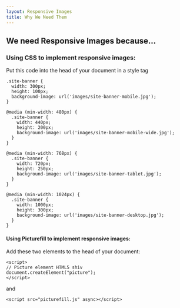 ```yaml
---
layout: Responsive Images
title: Why We Need Them
---
```

 
 
## We need Responsive Images because...  

### Using CSS to implement responsive images:
Put this code into the head of your document in a style tag

```
.site-banner {
  width: 300px;
  height: 100px;
  background-image: url('images/site-banner-mobile.jpg');
}

@media (min-width: 480px) {
  .site-banner {
    width: 440px;
    height: 200px;
    background-image: url('images/site-banner-mobile-wide.jpg');
  }
}

@media (min-width: 768px) {
  .site-banner {
    width: 720px;
    height: 250px;
    background-image: url('images/site-banner-tablet.jpg');
  }
}

@media (min-width: 1024px) {
  .site-banner {
    width: 1000px;
    height: 300px;
    background-image: url('images/site-banner-desktop.jpg');
  }
}

```



#### Using Picturefill to implement responsive images:  

Add these two elements to the head of your document:

```
<script>
// Picture element HTML5 shiv
document.createElement("picture");
</script>

```

and

```
<script src="picturefill.js" async></script>

```
 

